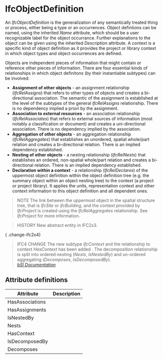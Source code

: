 IfcObjectDefinition
===================
An _IfcObjectDefinition_ is the generalization of any semantically treated
thing or process, either being a type or an occurrences. Object defintions can
be named, using the inherited _Name_ attribute, which should be a user
recognizable label for the object occurrance. Further explanations to the
object can be given using the inherited _Description_ attribute. A context is
a specific kind of object definition as it provides the project or library
context in which object types and object occurrences are defined.  
  
Objects are independent pieces of information that might contain or reference
other pieces of information. There are four essential kinds of relationships
in which object definitons (by their instantiable subtypes) can be involved:  
  
* **Assignment of other objects** - an assignment relationship (_IfcRelAssigns_) that refers to other types of objects and creates a bi-directional association. The semantic of the assignment is established at the level of the subtypes of the general _IfcRelAssigns_ relationship. There is no dependency implied a priori by the assignment.  
* **Association to external resources** - an association relationship (_IfcRelAssociates_) that refers to external sources of information (most notably a classification or document) and creates a uni-directional association. There is no dependency implied by the association.  
* **Aggregation of other objects** - an aggregation relationship (_IfcRelAggregates_) that establishes an unordered, spatial whole/part relation and creates a bi-directional relation. There is an implied dependency established.  
* **Nesting of other objects** - a nesting relationship (_IfcRelNests_) that establishes an ordered, non-spatial whole/part relation and creates a bi-directional relation. There is an implied dependency established.  
* **Declaration within a context** - a relationship (_IfcRelDeclares_) of the uppermost object definition within the object definition tree (e.g. the summary object within an object nesting tree) to the context (a project or project library). It applies the units, representation context and other context information to this object definition and all dependent ones.  
  
> NOTE  The link between the uppermost object in the spatial structure tree,
> that is _IfcSite_ or _ifcBuilding_, and the context provided by _IfcProject_
> is created using the _IfcRelAggregates_ relationship. See _IfcProject_ for
> more information.  
  
> HISTORY  New abstract entity in IFC2x3.  
  
{ .change-ifc2x4}  
> IFC4 CHANGE The new subtype _IfcContext_ and the relationship to context
> _HasContext_ has been added . The decomposition relationship is split into
> ordered nesting (_Nests_, _IsNestedBy_) and un-ordered aggregating
> (_Decomposes_, _IsDecomposedBy_).  
[ _bSI
Documentation_](https://standards.buildingsmart.org/IFC/DEV/IFC4_2/FINAL/HTML/schema/ifckernel/lexical/ifcobjectdefinition.htm)


Attribute definitions
---------------------
| Attribute       | Description   |
|-----------------|---------------|
| HasAssociations |               |
| HasAssignments  |               |
| IsNestedBy      |               |
| Nests           |               |
| HasContext      |               |
| IsDecomposedBy  |               |
| Decomposes      |               |

